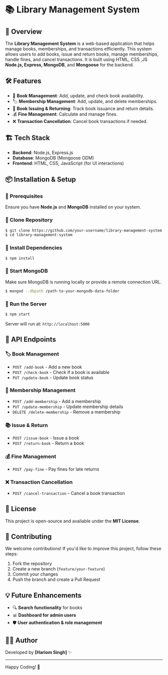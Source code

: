 # 📚 Library Management System

## 🚀 Overview
The **Library Management System** is a web-based application that helps manage books, memberships, and transactions efficiently. This system allows users to add books, issue and return books, manage memberships, handle fines, and cancel transactions. It is built using HTML, CSS ,JS  **Node.js, Express, MongoDB**, and **Mongoose** for the backend.

## 🛠️ Features
- 📖 **Book Management**: Add, update, and check book availability.
- 🏷️ **Membership Management**: Add, update, and delete memberships.
- 📑 **Book Issuing & Returning**: Track book issuance and return details.
- 💰 **Fine Management**: Calculate and manage fines.
- ❌ **Transaction Cancellation**: Cancel book transactions if needed.

## 🏗️ Tech Stack
- **Backend**: Node.js, Express.js
- **Database**: MongoDB (Mongoose ODM)
- **Frontend**: HTML, CSS, JavaScript (for UI interactions)

## 📦 Installation & Setup
### 🔹 Prerequisites
Ensure you have **Node.js** and **MongoDB** installed on your system.

### 🔹 Clone Repository
```sh
$ git clone https://github.com/your-username/library-management-system.git
$ cd library-management-system
```

### 🔹 Install Dependencies
```sh
$ npm install
```

### 🔹 Start MongoDB
Make sure MongoDB is running locally or provide a remote connection URL.
```sh
$ mongod --dbpath /path-to-your-mongodb-data-folder
```

### 🔹 Run the Server
```sh
$ npm start
```

Server will run at: `http://localhost:5000`

## 📌 API Endpoints
### 🏷️ **Book Management**
- `POST /add-book` - Add a new book
- `POST /check-book` - Check if a book is available
- `PUT /update-book` - Update book status

### 📑 **Membership Management**
- `POST /add-membership` - Add a membership
- `PUT /update-membership` - Update membership details
- `DELETE /delete-membership` - Remove a membership

### 📚 **Issue & Return**
- `POST /issue-book` - Issue a book
- `POST /return-book` - Return a book

### 💰 **Fine Management**
- `POST /pay-fine` - Pay fines for late returns

### ❌ **Transaction Cancellation**
- `POST /cancel-transaction` - Cancel a book transaction

## 📜 License
This project is open-source and available under the **MIT License**.

## 🤝 Contributing
We welcome contributions! If you'd like to improve this project, follow these steps:
1. Fork the repository
2. Create a new branch (`feature/your-feature`)
3. Commit your changes
4. Push the branch and create a Pull Request

## 💡 Future Enhancements
- 🔍 **Search functionality** for books
- 📊 **Dashboard for admin users**
- 🛡️ **User authentication & role management**

## 👨‍💻 Author
Developed by **[Hariom Singh]** ✨

---
Happy Coding! 🚀

